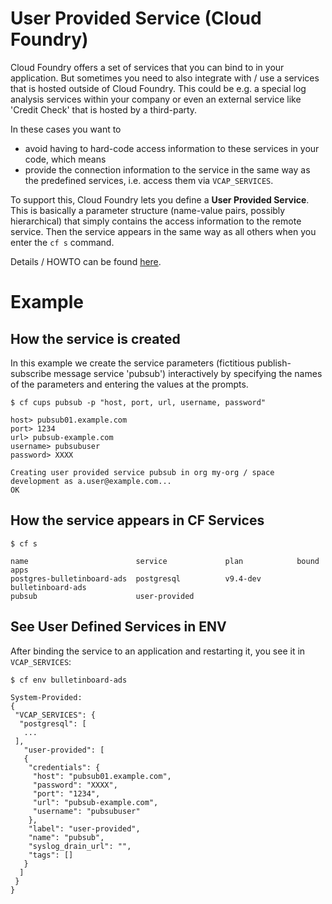 # User Provided Service (Cloud Foundry)

Cloud Foundry offers a set of services that you can bind to in your application. But sometimes you need to also integrate with / use a services that is hosted outside of Cloud Foundry. This could be e.g. a special log analysis services within your company or even an external service like 'Credit Check' that is hosted by a third-party. 

In these cases you want to 
* avoid having to hard-code access information to these services in your code, which means 
* provide the connection information to the service in the same way as the predefined services, i.e. access them via `VCAP_SERVICES`.

To support this, Cloud Foundry lets you define a **User Provided Service**. This is basically a parameter structure (name-value pairs, possibly hierarchical) that simply contains the access information to the remote service. Then the service appears in the same way as all others when you enter the `cf s` command.

Details / HOWTO can be found [here](https://docs.pivotal.io/pivotalcf/devguide/services/user-provided.html).

# Example

## How the service is created
In this example we create the service parameters (fictitious publish-subscribe message service 'pubsub') interactively by specifying the names of the parameters and entering the values at the prompts. 
```
$ cf cups pubsub -p "host, port, url, username, password"

host> pubsub01.example.com
port> 1234
url> pubsub-example.com
username> pubsubuser
password> XXXX

Creating user provided service pubsub in org my-org / space development as a.user@example.com...
OK
```

## How the service appears in CF Services
```
$ cf s

name                        service             plan            bound apps
postgres-bulletinboard-ads  postgresql          v9.4-dev  bulletinboard-ads
pubsub                      user-provided
```

## See User Defined Services in ENV
After binding the service to an application and restarting it, you see it in `VCAP_SERVICES`:

```
$ cf env bulletinboard-ads

System-Provided:
{
 "VCAP_SERVICES": {
  "postgresql": [
   ...
 ],
   "user-provided": [
   {
    "credentials": {
     "host": "pubsub01.example.com",
     "password": "XXXX",
     "port": "1234",
     "url": "pubsub-example.com",
     "username": "pubsubuser"
    },
    "label": "user-provided",
    "name": "pubsub",
    "syslog_drain_url": "",
    "tags": []
   }
  ]
 }
}
```
